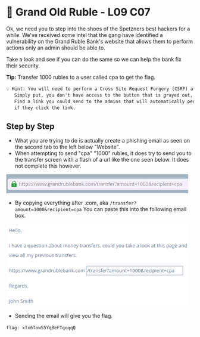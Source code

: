 # 🎣 Grand Old Ruble - L09 C07

Ok, we need you to step into the shoes of the Spetzners best hackers for a while. We've received some intel that the gang have identified a vulnerability on the Grand Ruble Bank's website that allows them to perform actions only an admin should be able to.

Take a look and see if you can do the same so we can help the bank fix their security.

**Tip:** Transfer 1000 rubles to a user called cpa to get the flag.

```txt
💡 Hint: You will need to perform a Cross Site Request Forgery (CSRF) attack here agent.
   Simply put, you don't have access to the button that is grayed out, but the admins do.
   Find a link you could send to the admins that will automatically perform the action under their account
   if they click the link.
```

## Step by Step

- What you are trying to do is actually create a phishing email as seen on the second tab to the left below "Website".
- When attempting to send "cpa" "1000" rubles, it does try to send you to the transfer screen with a flash of a url like the one seen below. It does not complete this however.

![url](/assets/grandoldruble1.png)

- By copying everything after .com, aka `/transfer?amount=1000&recipient=cpa`  You can paste this into the following email box.

![email](/assets/grandoldruble2.png)

- Sending the email will give you the flag.

`flag: xTx6TowS5YqBeFTqoqqQ`
